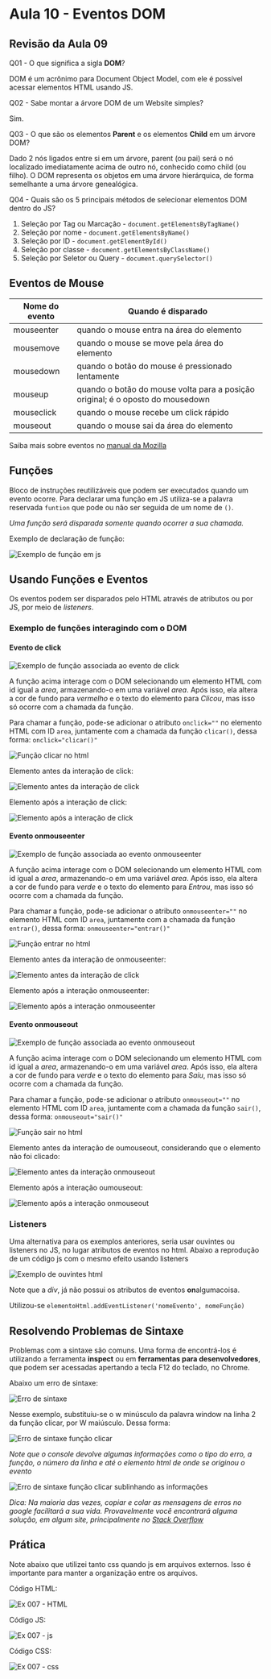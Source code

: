 # Aula 10 - Eventos DOM

## Revisão da Aula 09

Q01 - O que significa a sigla **DOM**?

DOM é um acrônimo para Document Object Model, com ele é possível acessar elementos HTML usando JS.

Q02 - Sabe montar a árvore DOM de um Website simples?

Sim.

Q03 - O que são os elementos **Parent** e os elementos **Child** em um árvore DOM?

Dado 2 nós ligados entre si em um árvore, parent (ou pai) será o nó localizado imediatamente acima de outro nó, conhecido como child (ou filho). O DOM representa os objetos em uma árvore hierárquica, de forma semelhante a uma árvore genealógica.

Q04 - Quais são os 5 principais métodos de selecionar elementos DOM dentro do JS?

1. Seleção por Tag ou Marcação - `document.getElementsByTagName()`
2. Seleção por nome - `document.getElementsByName()`
3. Seleção por ID - `document.getElementById()`
4. Seleção por classe - `document.getElementsByClassName()`
5. Seleção por Seletor ou Query - `document.querySelector()`

## Eventos de Mouse

| Nome do evento | Quando é disparado                                                             |
| -------------- | ------------------------------------------------------------------------------ |
| mouseenter     | quando o mouse entra na área do elemento                                       |
| mousemove      | quando o mouse se move pela área do elemento                                   |
| mousedown      | quando o botão do mouse é pressionado lentamente                               |
| mouseup        | quando o botão do mouse volta para a posição original; é o oposto do mousedown |
| mouseclick     | quando o mouse recebe um click rápido                                          |
| mouseout       | quando o mouse sai da área do elemento                                         |

Saiba mais sobre eventos no [manual da Mozilla](https://developer.mozilla.org/pt-BR/docs/Web/Events)

## Funções

Bloco de instruções reutilizáveis que podem ser executados quando um evento ocorre. Para declarar uma função em JS utiliza-se a palavra reservada `funtion` que pode ou não ser seguida de um nome de `()`.

_Uma função será disparada somente quando ocorrer a sua chamada._

Exemplo de declaração de função:

![Exemplo de função em js](function-ex.jpg)

## Usando Funções e Eventos

Os eventos podem ser disparados pelo HTML através de atributos ou por JS, por meio de _listeners_.

### Exemplo de funções interagindo com o DOM

#### Evento de click

![Exemplo de função associada ao evento de click](function-clicar-c.jpg)

A função acima interage com o DOM selecionando um elemento HTML com id igual a _area_, armazenando-o em uma variável _area_. Após isso, ela altera a cor de fundo para _vermelho_ e o texto do elemento para _Clicou_, mas isso só ocorre com a chamada da função.

Para chamar a função, pode-se adicionar o atributo `onclick=""` no elemento HTML com ID `area`, juntamente com a chamada da função `clicar()`, dessa forma: `onclick="clicar()"`

![Função clicar no html](function-clicar-html.jpg)

Elemento antes da interação de click:

![Elemento antes da interação de click](elemento-sem-interacao.jpg)

Elemento após a interação de click:

![Elemento após a interação de click](elemento-click-interacao.jpg)

#### Evento onmouseenter

![Exemplo de função associada ao evento onmouseenter](function-entrar.jpg)

A função acima interage com o DOM selecionando um elemento HTML com id igual a _area_, armazenando-o em uma variável _area_. Após isso, ela altera a cor de fundo para _verde_ e o texto do elemento para _Entrou_, mas isso só ocorre com a chamada da função.

Para chamar a função, pode-se adicionar o atributo `onmouseenter=""` no elemento HTML com ID `area`, juntamente com a chamada da função `entrar()`, dessa forma: `onmouseenter="entrar()"`

![Função entrar no html](function-entrar-html.jpg)

Elemento antes da interação de onmouseenter:

![Elemento antes da interação de click](elemento-sem-interacao.jpg)

Elemento após a interação onmouseenter:

![Elemento após a interação onmouseenter](elemento-onmouseenter-interacao.jpg)

#### Evento onmouseout

![Exemplo de função associada ao evento onmouseout](function-sair.jpg)

A função acima interage com o DOM selecionando um elemento HTML com id igual a _area_, armazenando-o em uma variável _area_. Após isso, ela altera a cor de fundo para _verde_ e o texto do elemento para _Saiu_, mas isso só ocorre com a chamada da função.

Para chamar a função, pode-se adicionar o atributo `onmouseout=""` no elemento HTML com ID `area`, juntamente com a chamada da função `sair()`, dessa forma: `onmouseout="sair()"`

![Função sair no html](function-sair-html.jpg)

Elemento antes da interação de oumouseout, considerando que o elemento não foi clicado:

![Elemento antes da interação onmouseout](elemento-onmouseenter-interacao.jpg)

Elemento após a interação oumouseout:

![Elemento após a interação onmouseout](elemento-onmouseout-interacao.jpg)

### Listeners

Uma alternativa para os exemplos anteriores, seria usar ouvintes ou listeners no JS, no lugar atributos de eventos no html. Abaixo a reprodução de um código js com o mesmo efeito usando listeners

![Exemplo de ouvintes html](listeners-html.jpg)

Note que a _div_, já não possui os atributos de eventos **on**algumacoisa.

Utilizou-se `elementoHtml.addEventListener('nomeEvento', nomeFunção)`

## Resolvendo Problemas de Sintaxe

Problemas com a sintaxe são comuns. Uma forma de encontrá-los é utilizando a ferramenta **inspect** ou em **ferramentas para desenvolvedores**, que podem ser acessadas apertando a tecla F12 do teclado, no Chrome.

Abaixo um erro de sintaxe:

![Erro de sintaxe](exemplo-erro-sintaxe.jpg)

Nesse exemplo, substituiu-se o w minúsculo da palavra window na linha 2 da função clicar, por W maiúsculo. Dessa forma:

![Erro de sintaxe função clicar](clicar-alterada.jpg)

_Note que o console devolve algumas informações como o tipo do erro, a função, o número da linha e até o elemento html de onde se originou o evento_

![Erro de sintaxe função clicar sublinhando as informações](exemplo-erro-sintaxe-sublinhado.jpg)

_Dica: Na maioria das vezes, copiar e colar as mensagens de erros no google facilitará a sua vida. Provavelmente você encontrará alguma solução, em algum site, principalmente no [Stack Overflow](https://pt.stackoverflow.com/)_

## Prática

Note abaixo que utilizei tanto css quando js em arquivos externos. Isso é importante para manter a organização entre os arquivos.

Código HTML:

![Ex 007 - HTML](ex007-html.jpg)

Código JS:

![Ex 007 - js](ex007-js.jpg)

Código CSS:

![Ex 007 - css](ex007-css.jpg)
